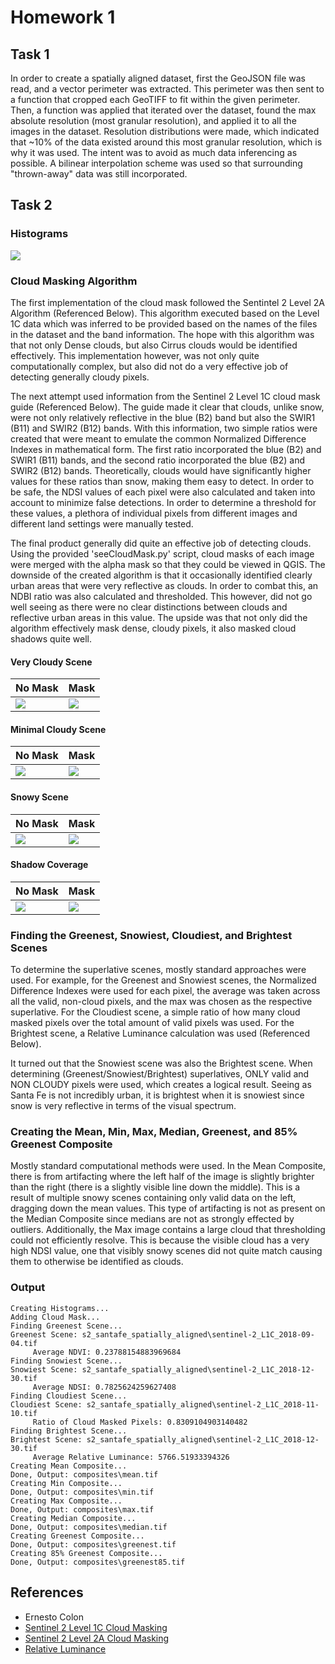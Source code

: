 # Homework 1

## Task 1

In order to create a spatially aligned dataset, first the GeoJSON file was read, and a vector perimeter was extracted.
This perimeter was then sent to a function that cropped each GeoTIFF to fit within the given perimeter.
Then, a function was applied that iterated over the dataset, found the max absolute resolution (most granular resolution), and applied it to all the images in the dataset.
Resolution distributions were made, which indicated that ~10% of the data existed around this most granular resolution, which is why it was used.
The intent was to avoid as much data inferencing as possible.
A bilinear interpolation scheme was used so that surrounding "thrown-away" data was still incorporated.

## Task 2

### Histograms

![](cover/histogram.png)

### Cloud Masking Algorithm

The first implementation of the cloud mask followed the Sentintel 2 Level 2A Algorithm (Referenced Below).
This algorithm executed based on the Level 1C data which was inferred to be provided based on the names of the files in the dataset and the band information.
The hope with this algorithm was that not only Dense clouds, but also Cirrus clouds would be identified effectively.
This implementation however, was not only quite computationally complex, but also did not do a very effective job of detecting generally cloudy pixels.

The next attempt used information from the Sentinel 2 Level 1C cloud mask guide (Referenced Below).
The guide made it clear that clouds, unlike snow, were not only relatively reflective in the blue (B2) band but also the SWIR1 (B11) and SWIR2 (B12) bands.
With this information, two simple ratios were created that were meant to emulate the common Normalized Difference Indexes in mathematical form.
The first ratio incorporated the blue (B2) and SWIR1 (B11) bands, and the second ratio incorporated the blue (B2) and SWIR2 (B12) bands.
Theoretically, clouds would have significantly higher values for these ratios than snow, making them easy to detect.
In order to be safe, the NDSI values of each pixel were also calculated and taken into account to minimize false detections.
In order to determine a threshold for these values, a plethora of individual pixels from different images and different land settings were manually tested.

The final product generally did quite an effective job of detecting clouds.
Using the provided 'seeCloudMask.py' script, cloud masks of each image were merged with the alpha mask so that they could be viewed in QGIS.
The downside of the created algorithm is that it occasionally identified clearly urban areas that were very reflective as clouds.
In order to combat this, an NDBI ratio was also calculated and thresholded.
This however, did not go well seeing as there were no clear distinctions between clouds and reflective urban areas in this value.
The upside was that not only did the algorithm effectively mask dense, cloudy pixels, it also masked cloud shadows quite well.

#### Very Cloudy Scene

|No Mask |  Mask|
|--------|------|
|![](cover/6-3.PNG)  |  ![](cover/6-3%20Masked.PNG)|

#### Minimal Cloudy Scene

|No Mask |  Mask|
|--------|------|
|![](cover/5-4.PNG)  |  ![](cover/5-4%20Masked.PNG)|

#### Snowy Scene

|No Mask |  Mask|
|--------|------|
|![](cover/12-30.PNG)  |  ![](cover/12-30%20Masked.PNG)|

#### Shadow Coverage

|No Mask |  Mask|
|--------|------|
|![](cover/11-28.PNG)  |  ![](cover/11-28%20Masked.PNG)|

### Finding the Greenest, Snowiest, Cloudiest, and Brightest Scenes

To determine the superlative scenes, mostly standard approaches were used.
For example, for the Greenest and Snowiest scenes, the Normalized Difference Indexes were used for each pixel, the average was taken across all the valid, non-cloud pixels, and the max was chosen as the respective superlative.
For the Cloudiest scene, a simple ratio of how many cloud masked pixels over the total amount of valid pixels was used.
For the Brightest scene, a Relative Luminance calculation was used (Referenced Below).

It turned out that the Snowiest scene was also the Brightest scene.
When determining (Greenest/Snowiest/Brightest) superlatives, ONLY valid and NON CLOUDY pixels were used, which creates a logical result.
Seeing as Santa Fe is not incredibly urban, it is brightest when it is snowiest since snow is very reflective in terms of the visual spectrum.

### Creating the Mean, Min, Max, Median, Greenest, and 85% Greenest Composite

Mostly standard computational methods were used.
In the Mean Composite, there is from artifacting where the left half of the image is slightly brighter than the right (there is a slightly visible line down the middle).
This is a result of multiple snowy scenes containing only valid data on the left, dragging down the mean values.
This type of artifacting is not as present on the Median Composite since medians are not as strongly effected by outliers.
Additionally, the Max image contains a large cloud that thresholding could not efficiently resolve.
This is because the visible cloud has a very high NDSI value, one that visibly snowy scenes did not quite match causing them to otherwise be identified as clouds.

### Output

    Creating Histograms...
    Adding Cloud Mask...
    Finding Greenest Scene...
    Greenest Scene: s2_santafe_spatially_aligned\sentinel-2_L1C_2018-09-04.tif
         Average NDVI: 0.23788154883969684
    Finding Snowiest Scene...
    Snowiest Scene: s2_santafe_spatially_aligned\sentinel-2_L1C_2018-12-30.tif
         Average NDSI: 0.7825624259627408
    Finding Cloudiest Scene...
    Cloudiest Scene: s2_santafe_spatially_aligned\sentinel-2_L1C_2018-11-10.tif
         Ratio of Cloud Masked Pixels: 0.8309104903140482
    Finding Brightest Scene...
    Brightest Scene: s2_santafe_spatially_aligned\sentinel-2_L1C_2018-12-30.tif
         Average Relative Luminance: 5766.51933394326
    Creating Mean Composite...
    Done, Output: composites\mean.tif
    Creating Min Composite...
    Done, Output: composites\min.tif
    Creating Max Composite...
    Done, Output: composites\max.tif
    Creating Median Composite...
    Done, Output: composites\median.tif
    Creating Greenest Composite...
    Done, Output: composites\greenest.tif
    Creating 85% Greenest Composite...
    Done, Output: composites\greenest85.tif

## References

 - Ernesto Colon
 - [Sentinel 2 Level 1C Cloud Masking](https://sentinel.esa.int/web/sentinel/technical-guides/sentinel-2-msi/level-1c/cloud-masks)
 - [Sentinel 2 Level 2A Cloud Masking](https://sentinel.esa.int/web/sentinel/technical-guides/sentinel-2-msi/level-2a/algorithm)
 - [Relative Luminance](https://stackoverflow.com/questions/596216/formula-to-determine-brightness-of-rgb-color)